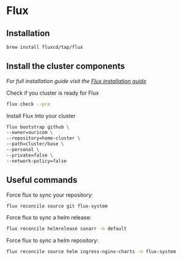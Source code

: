 # Flux

## Installation

```sh
brew install fluxcd/tap/flux
```

## Install the cluster components

_For full installation guide visit the [Flux installation guide](https://toolkit.fluxcd.io/guides/installation/)_

Check if you cluster is ready for Flux

```sh
flux check --pre
```

Install Flux into your cluster

```sh
flux bootstrap github \
--owner=auricom \
--repository=home-cluster \
--path=cluster/base \
--personal \
--private=false \
--network-policy=false
```

## Useful commands

Force flux to sync your repository:

```sh
flux reconcile source git flux-system
```

Force flux to sync a helm release:

```sh
flux reconcile helmrelease sonarr -n default
```

Force flux to sync a helm repository:

```sh
flux reconcile source helm ingress-nginx-charts -n flux-system
```
